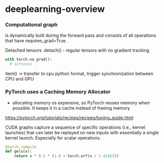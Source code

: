 # deeplearning-overview

### Computational graph 
is dynamically built during the forward pass and consists of all operations that have requires_grad=True.

Detached tensors .detach() - regular tensors with no gradient tracking
``` python
with torch.no_grad():
  # infrence 
```
item() -> transfer to cpu python format, trigger synchronization between CPU and GPU

### PyTorch uses a Caching Memory Allocator
- allocating memory os expensive, so PyTorch reuses memory when possible. It keeps it in a cache instead of freeing memory

https://pytorch.org/tutorials/recipes/recipes/tuning_guide.html

CUDA graphs capture a sequence of specific operations (i.e., kernel launches) that can later be replayed on new inputs with essentially a single kernel launch.
Especially for scalar operations. 
``` python
@torch.compile
def gelu(x):
    return x * 0.5 * (1.0 + torch.erf(x / 1.41421))
```

